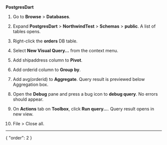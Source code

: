 **PostgresDart**
1. Go to **Browse** > **Databases**.
2. Expand **PostgresDart** > **NorthwindTest** > **Schemas** > **public**. A list of tables opens.
3. Right-click the **orders** DB table.
4. Select **New Visual Query...** from the context menu. 
5. Add shipaddress column to **Pivot**.
6. Add orderid column to **Group by**.
7. Add avg(orderid) to **Aggregate**. Query result is previewed below Aggregation box.
8. Open the **Debug** pane and press a bug icon to **debug query**. No errors should appear.
9. On **Actions** tab on **Toolbox**, click **Run query...**. Query result opens in new view.

10. File > Close all.

---
{
  "order": 2
}
